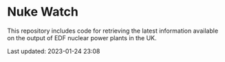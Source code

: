 # Nuke Watch

This repository includes code for retrieving the latest information available on the output of EDF nuclear power plants in the UK.

Last updated: 2023-01-24 23:08